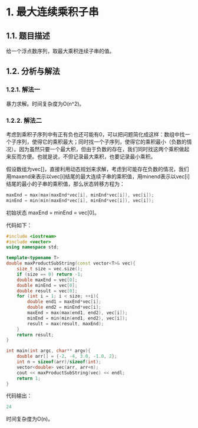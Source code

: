 # 1. 最大连续乘积子串

## 1.1. 题目描述

给一个浮点数序列，取最大乘积连续子串的值。

## 1.2. 分析与解法

### 1.2.1. 解法一

暴力求解。时间复杂度为O(n^2)。

### 1.2.2. 解法二

考虑到乘积子序列中有正有负也还可能有0，可以把问题简化成这样：数组中找一个子序列，使得它的乘积最大；同时找一个子序列，使得它的乘积最小（负数的情况）。因为虽然只要一个最大积，但由于负数的存在，我们同时找这两个乘积做起来反而方便。也就是说，不但记录最大乘积，也要记录最小乘积。

假设数组为vec[]，直接利用动态规划来求解，考虑到可能存在负数的情况，我们用maxend来表示以vec[i]结尾的最大连续子串的乘积值，用minend表示以vec[i]结尾的最小的子串的乘积值，那么状态转移方程为：

```c++
maxEnd = max(max(maxEnd*vec[i], minEnd*vec[i]), vec[i]);
minEnd = min(min(maxEnd*vec[i], minEnd*vec[i]), vec[i]);
```

初始状态 maxEnd = minEnd = vec[0]。

代码如下：

```c++
#include <iostream>
#include <vector>
using namespace std;

template<typename T>
double maxProductSubString(const vector<T>& vec){
    size_t size = vec.size();
    if (size == 0) return -1;
    double maxEnd = vec[0];
    double minEnd = vec[0];
    double result = vec[0];
    for (int i = 1; i < size; ++i){
        double end1 = maxEnd*vec[i];
        double end2 = minEnd*vec[i];
        maxEnd = max(max(end1, end2), vec[i]);
        minEnd = min(min(end1, end2), vec[i]);
        result = max(result, maxEnd);
    }
    return result;
}

int main(int argc, char** argv){
    double arr[] = {-2, -4, 3.0, -1.0, 2};
    int n = sizeof(arr)/sizeof(int);
    vector<double> vec(arr, arr+n);
    cout << maxProductSubString(vec) << endl;
    return 1;
}
```

代码输出：
```c++
24
```

时间复杂度为O(n)。